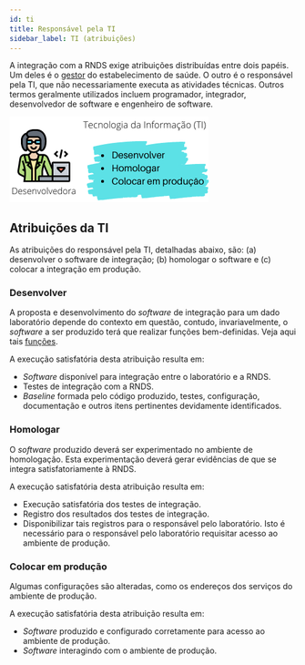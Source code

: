 ```yaml
---
id: ti
title: Responsável pela TI
sidebar_label: TI (atribuições)
---
```


A integração com a RNDS exige atribuições distribuídas entre dois
papéis. Um deles é o [gestor](./gestor) do estabelecimento de saúde.
O outro é o responsável pela TI, que não necessariamente executa
as atividades técnicas. Outros termos geralmente utilizados incluem
programador, integrador, desenvolvedor de software e engenheiro de software.

![img](../static/img/ti.png)

## Atribuições da TI
As atribuições do responsável pela TI, detalhadas abaixo, são:
(a) desenvolver o software de integração; (b) homologar o software e 
(c) colocar a integração em produção.


### Desenvolver

A proposta e desenvolvimento do _software_ de integração para um dado laboratório depende do contexto em questão, contudo, invariavelmente, o _software_ a ser produzido terá que realizar funções bem-definidas. Veja aqui tais [funções](./si).

A execução satisfatória desta atribuição resulta em:

- _Software_ disponível para integração entre o laboratório e a RNDS.
- Testes de integração com a RNDS.
- _Baseline_ formada pelo código produzido, testes,
  configuração, documentação e outros itens pertinentes devidamente identificados.

### Homologar

O _software_ produzido deverá ser experimentado no ambiente de homologação. Esta experimentação deverá gerar evidências de que se integra satisfatoriamente à RNDS.

A execução satisfatória desta atribuição resulta em:

- Execução satisfatória dos testes de integração.
- Registro dos resultados dos testes de integração.
- Disponibilizar tais registros para o responsável pelo laboratório. Isto é necessário para o responsável pelo laboratório requisitar acesso ao ambiente de produção.

### Colocar em produção

Algumas configurações são alteradas, como os
endereços dos serviços do ambiente de produção.

A execução satisfatória desta atribuição resulta em:

- _Software_ produzido e configurado corretamente para acesso ao ambiente de produção.
- _Software_ interagindo com o ambiente de produção.
